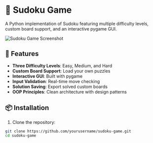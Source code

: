 # 🧩 Sudoku Game

A Python implementation of Sudoku featuring multiple difficulty levels, custom board support, and an interactive pygame GUI.

![Sudoku Game Screenshot](https://via.placeholder.com/800x500.png?text=Sudoku+Game+Screenshot)

## 🚀 Features

- **Three Difficulty Levels**: Easy, Medium, and Hard
- **Custom Board Support**: Load your own puzzles
- **Interactive GUI**: Built with pygame
- **Input Validation**: Real-time move checking
- **Solution Saving**: Export solved custom boards
- **OOP Principles**: Clean architecture with design patterns

## 📦 Installation

1. Clone the repository:
```bash
git clone https://github.com/yourusername/sudoku-game.git
cd sudoku-game
